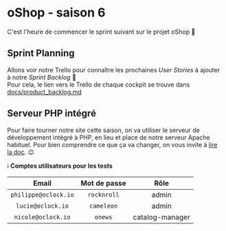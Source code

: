 # oShop - saison 6

C'est l'heure de commencer le sprint suivant sur le projet oShop :tada:

## Sprint Planning

Allons voir notre Trello pour connaître les prochaines _User Stories_ à ajouter à notre _Sprint Backlog_ :eyes:  
Pour cela, le lien vers le Trello de chaque cockpit se trouve dans [docs/product_backlog.md](docs/product_backlog.md)

## Serveur PHP intégré

Pour faire tourner notre site cette saison, on va utiliser le serveur de développement intégré à PHP, en lieu et place de notre serveur Apache habituel. Pour bien comprendre ce que ça va changer, on vous invite à [lire la doc](docs/serveur_de_dev_php.md). :wink:

:information_source: **Comptes utilisateurs pour les tests**
  
| Email                | Mot de passe | Rôle            |
|:--------------------:|:------------:|:---------------:|
| `philippe@oclock.io` | `rocknroll`  | admin           |
| `lucie@oclock.io`    | `cameleon`   | admin           |
| `nicole@oclock.io`   | `onews`      | catalog-manager |